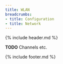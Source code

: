 ```yaml
---
title: WLAN
breadcrumbs:
- title: Configuration
- title: Network
---
```

{% include header.md %}

**TODO** Channels etc.

{% include footer.md %}
